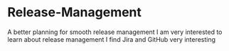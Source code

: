 # Release-Management
A better planning for smooth release management
I am very interested to learn about release management
I find Jira and GitHub very interesting
